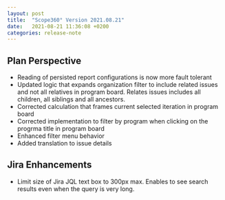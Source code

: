 ```yaml
---
layout: post
title:  "Scope360° Version 2021.08.21"
date:   2021-08-21 11:36:08 +0200
categories: release-note
---
```

## Plan Perspective

- Reading of persisted report configurations is now more fault tolerant
- Updated logic that expands organization filter to include related issues and not all relatives in program board. Relates issues includes all children, all siblings and all ancestors.
- Corrected calculation that frames current selected iteration in program board
- Corrected implementation to filter by program when clicking on the progrma title in program board
- Enhanced filter menu behavior
- Added translation to issue details

## Jira Enhancements

- Limit size of Jira JQL text box to 300px max. Enables to see search results even when the query is very long.
